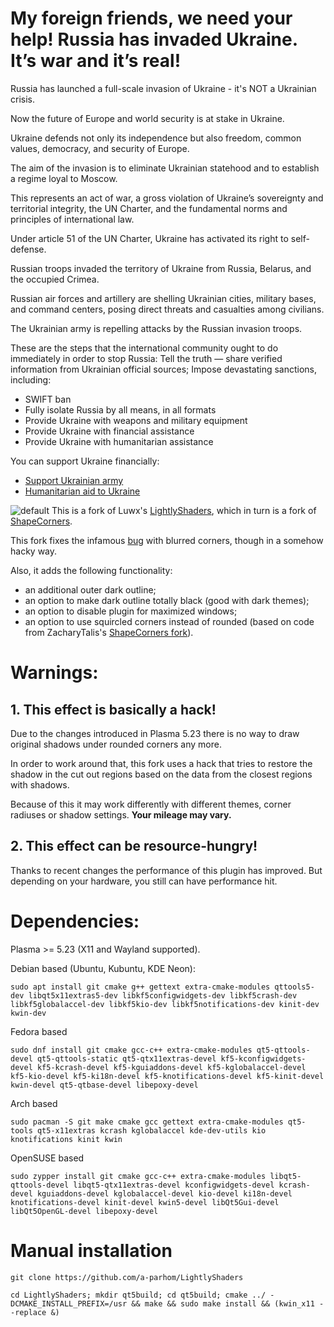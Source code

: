   # My foreign friends, we need your help! Russia has invaded Ukraine. It’s war and it’s real!

Russia has launched a full-scale invasion of Ukraine - it's NOT a Ukrainian crisis.

Now the future of Europe and world security is at stake in Ukraine.

Ukraine defends not only its independence but also freedom, common values, democracy, and security of Europe.

The aim of the invasion is to eliminate Ukrainian statehood and to establish a regime loyal to Moscow.

This represents an act of war, a gross violation of Ukraine’s sovereignty and territorial integrity, the UN Charter, and the fundamental norms and principles of international law.

Under article 51 of the UN Charter, Ukraine has activated its right to self-defense.

Russian troops invaded the territory of Ukraine from Russia, Belarus, and the occupied Crimea.

Russian air forces and artillery are shelling Ukrainian cities, military bases, and command centers, posing direct threats and casualties among civilians.

The Ukrainian army is repelling attacks by the Russian invasion troops.

These are the steps that the international community ought to do immediately in order to stop Russia:
Tell the truth — share verified information from Ukrainian official sources;
Impose devastating sanctions, including:
  - SWIFT ban
  - Fully isolate Russia by all means, in all formats
  - Provide Ukraine with weapons and military equipment
  - Provide Ukraine with financial assistance
  - Provide Ukraine with humanitarian assistance

You can support Ukraine financially:
  - [Support Ukrainian army](https://bank.gov.ua/en/about/support-the-armed-forces)
  - [Humanitarian aid to Ukraine](https://bank.gov.ua/en/about/humanitarian-aid-to-ukraine)


 ![default](https://github.com/a-parhom/LightlyShaders/blob/master/screenshot.png)
 This is a fork of Luwx's [LightlyShaders](https://github.com/Luwx/LightlyShaders), which in turn is a fork of [ShapeCorners](https://sourceforge.net/projects/shapecorners/). 

 This fork fixes the infamous [bug](https://bugs.kde.org/show_bug.cgi?id=395725) with blurred corners, though in a somehow hacky way. 
 
 Also, it adds the following functionality:
 - an additional outer dark outline; 
 - an option to make dark outline totally black (good with dark themes);
 - an option to disable plugin for maximized windows;
 - an option to use squircled corners instead of rounded (based on code from ZacharyTalis's [ShapeCorners fork](https://github.com/ZacharyTalis/ShapeCorners)).


 # Warnings:

 ## 1. This effect is basically a hack!
Due to the changes introduced in Plasma 5.23 there is no way to draw original shadows under rounded corners any more. 

In order to work around that, this fork uses a hack that tries to restore the shadow in the cut out regions based on the data from the closest regions with shadows. 

Because of this it may work differently with different themes, corner radiuses or shadow settings. **Your mileage may vary.**

 ## 2. This effect can be resource-hungry!
Thanks to recent changes the performance of this plugin has improved. But depending on your hardware, you still can have performance hit.


 # Dependencies:
 
Plasma >= 5.23 (X11 and Wayland supported).
 
Debian based (Ubuntu, Kubuntu, KDE Neon):
```
sudo apt install git cmake g++ gettext extra-cmake-modules qttools5-dev libqt5x11extras5-dev libkf5configwidgets-dev libkf5crash-dev libkf5globalaccel-dev libkf5kio-dev libkf5notifications-dev kinit-dev kwin-dev 
```
Fedora based
```
sudo dnf install git cmake gcc-c++ extra-cmake-modules qt5-qttools-devel qt5-qttools-static qt5-qtx11extras-devel kf5-kconfigwidgets-devel kf5-kcrash-devel kf5-kguiaddons-devel kf5-kglobalaccel-devel kf5-kio-devel kf5-ki18n-devel kf5-knotifications-devel kf5-kinit-devel kwin-devel qt5-qtbase-devel libepoxy-devel
```
Arch based
```
sudo pacman -S git make cmake gcc gettext extra-cmake-modules qt5-tools qt5-x11extras kcrash kglobalaccel kde-dev-utils kio knotifications kinit kwin
```
OpenSUSE based
```
sudo zypper install git cmake gcc-c++ extra-cmake-modules libqt5-qttools-devel libqt5-qtx11extras-devel kconfigwidgets-devel kcrash-devel kguiaddons-devel kglobalaccel-devel kio-devel ki18n-devel knotifications-devel kinit-devel kwin5-devel libQt5Gui-devel libQt5OpenGL-devel libepoxy-devel
```

# Manual installation
```
git clone https://github.com/a-parhom/LightlyShaders

cd LightlyShaders; mkdir qt5build; cd qt5build; cmake ../ -DCMAKE_INSTALL_PREFIX=/usr && make && sudo make install && (kwin_x11 --replace &)
```
 
 
 

